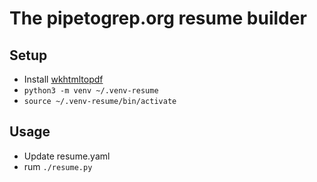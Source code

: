 # The pipetogrep.org resume builder

## Setup
* Install [wkhtmltopdf](https://wkhtmltopdf.org/)
* `python3 -m venv ~/.venv-resume`
* `source ~/.venv-resume/bin/activate`

## Usage
* Update resume.yaml
* rum `./resume.py`
